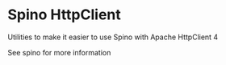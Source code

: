 Spino HttpClient
================

Utilities to make it easier to use Spino with Apache HttpClient 4

See spino for more information

